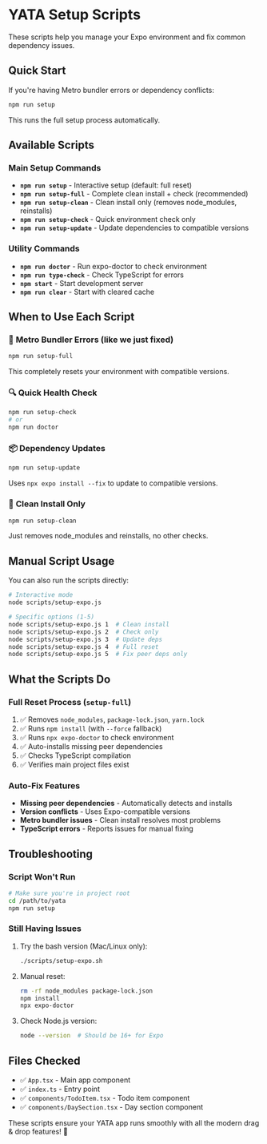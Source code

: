# YATA Setup Scripts

These scripts help you manage your Expo environment and fix common dependency issues.

## Quick Start

If you're having Metro bundler errors or dependency conflicts:

```bash
npm run setup
```

This runs the full setup process automatically.

## Available Scripts

### Main Setup Commands

- **`npm run setup`** - Interactive setup (default: full reset)
- **`npm run setup-full`** - Complete clean install + check (recommended)
- **`npm run setup-clean`** - Clean install only (removes node_modules, reinstalls)
- **`npm run setup-check`** - Quick environment check only
- **`npm run setup-update`** - Update dependencies to compatible versions

### Utility Commands

- **`npm run doctor`** - Run expo-doctor to check environment
- **`npm run type-check`** - Check TypeScript for errors
- **`npm start`** - Start development server
- **`npm run clear`** - Start with cleared cache

## When to Use Each Script

### 🚨 **Metro Bundler Errors** (like we just fixed)
```bash
npm run setup-full
```
This completely resets your environment with compatible versions.

### 🔍 **Quick Health Check**
```bash
npm run setup-check
# or
npm run doctor
```

### 📦 **Dependency Updates**
```bash
npm run setup-update
```
Uses `npx expo install --fix` to update to compatible versions.

### 🧹 **Clean Install Only**
```bash
npm run setup-clean
```
Just removes node_modules and reinstalls, no other checks.

## Manual Script Usage

You can also run the scripts directly:

```bash
# Interactive mode
node scripts/setup-expo.js

# Specific options (1-5)
node scripts/setup-expo.js 1  # Clean install
node scripts/setup-expo.js 2  # Check only  
node scripts/setup-expo.js 3  # Update deps
node scripts/setup-expo.js 4  # Full reset
node scripts/setup-expo.js 5  # Fix peer deps only
```

## What the Scripts Do

### Full Reset Process (`setup-full`)
1. ✅ Removes `node_modules`, `package-lock.json`, `yarn.lock`
2. ✅ Runs `npm install` (with `--force` fallback)
3. ✅ Runs `npx expo-doctor` to check environment
4. ✅ Auto-installs missing peer dependencies
5. ✅ Checks TypeScript compilation
6. ✅ Verifies main project files exist

### Auto-Fix Features
- **Missing peer dependencies** - Automatically detects and installs
- **Version conflicts** - Uses Expo-compatible versions
- **Metro bundler issues** - Clean install resolves most problems
- **TypeScript errors** - Reports issues for manual fixing

## Troubleshooting

### Script Won't Run
```bash
# Make sure you're in project root
cd /path/to/yata
npm run setup
```

### Still Having Issues
1. Try the bash version (Mac/Linux only):
   ```bash
   ./scripts/setup-expo.sh
   ```

2. Manual reset:
   ```bash
   rm -rf node_modules package-lock.json
   npm install
   npx expo-doctor
   ```

3. Check Node.js version:
   ```bash
   node --version  # Should be 16+ for Expo
   ```

## Files Checked
- ✅ `App.tsx` - Main app component
- ✅ `index.ts` - Entry point
- ✅ `components/TodoItem.tsx` - Todo item component
- ✅ `components/DaySection.tsx` - Day section component

These scripts ensure your YATA app runs smoothly with all the modern drag & drop features! 🎯

